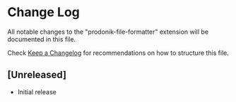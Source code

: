 # Change Log

All notable changes to the "prodonik-file-formatter" extension will be documented in this file.

Check [Keep a Changelog](http://keepachangelog.com/) for recommendations on how to structure this file.

## [Unreleased]

- Initial release